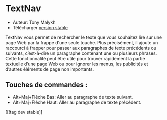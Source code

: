 # TextNav #

* Auteur: Tony Malykh
* Télécharger [version stable][1]

TextNav vous permet de rechercher le texte que vous souhaitez lire sur une
page Web par la frappe d'une seule touche. Plus précisément, il ajoute un
raccourci à frapper pour passer aux paragraphes de texte précédents ou
suivants, c’est-à-dire un paragraphe contenant une ou plusieurs
phrases. Cette fonctionnalité peut être utile pour trouver rapidement la
partie textuelle d’une page Web ou pour ignorer les menus, les publicités et
d’autres éléments de page non importants.

## Touches de commandes :
* Alt+Maj+Flèche Bas: Aller au paragraphe de texte suivant.
* Alt+Maj+Flèche Haut: Aller au paragraphe de texte précédent.

[[!tag dev stable]]

[1]: https://addons.nvda-project.org/files/get.php?file=textnav
